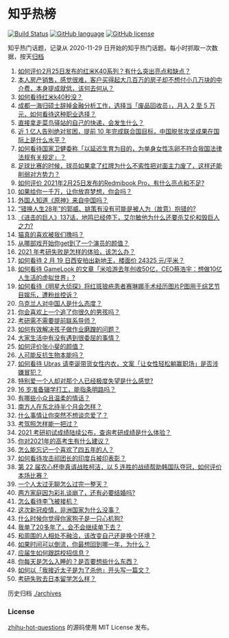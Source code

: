 # 知乎热榜
[![Build Status](https://github.com/ToWeLong/zhihu-hot-questions/workflows/CI/badge.svg)](https://github.com/ToWeLong/zhihu-hot-questions/actions)
[![GitHub language](https://img.shields.io/badge/language-golang-orange.svg)](https://golang.org/)
[![GitHub license](https://img.shields.io/github/license/ToWeLong/zhihu-hot-questions)](https://github.com/ToWeLong/zhihu-hot-questions/blob/main/LICENSE)

知乎热门话题，记录从 2020-11-29 日开始的知乎热门话题。每小时抓取一次数据，按天[归档](./archives)

<!-- BEGIN -->

1. [如何评价2月25日发布的红米K40系列？有什么突出亮点和缺点？](https://www.zhihu.com/question/446352144)
1. [本人房产销售，感觉很难，客户买得起大几百万的房子却不想付小几万块的中介费，本身提成就低，该何去何从？](https://www.zhihu.com/question/346148770)
1. [如何看待红米k40秒没？](https://www.zhihu.com/question/446374905)
1. [成都一海归硕士辞掉金融分析工作，选择当「废品回收员」，月入 2 至 5 万元，如何看待这种职业选择？](https://www.zhihu.com/question/446068615)
1. [直接拿走菜鸟驿站的自己的快递，会发生什么？](https://www.zhihu.com/question/268856763)
1. [近 1 亿人告别绝对贫困，提前 10 年完成联合国目标，中国脱贫攻坚成果在国际上是什么水平？](https://www.zhihu.com/question/446264543)
1. [如何看待国家卫健委称「以延迟生育为目的，为单身女性冻卵不符合我国法律法规有关规定」？](https://www.zhihu.com/question/446054702)
1. [足球比赛的时候，球员如果拿了红牌为什么不索性把对面主力废了，这样还能削弱对方势力？](https://www.zhihu.com/question/441157415)
1. [如何评价 2021年2月25日发布的Redmibook Pro，有什么亮点和不足?](https://www.zhihu.com/question/446013738)
1. [如果给你一千万，让你放弃梦想，你会吗？](https://www.zhihu.com/question/443957105)
1. [外国人知道《原神》来自中国吗？](https://www.zhihu.com/question/445523775)
1. [“错换人生28年”的郭威、姚策有没有可能是被人为（故意）抱错的?](https://www.zhihu.com/question/441664938)
1. [《进击的巨人》137话，地鸣已经停下，艾尔敏他为什么还要杀艾伦和毁巨人之力?](https://www.zhihu.com/question/443747084)
1. [猫真的喜欢被我们撸吗？](https://www.zhihu.com/question/440445649)
1. [从哪部戏开始你get到了一个演员的颜值？](https://www.zhihu.com/question/271827293)
1. [2021 年考研失败是怎样的体验，该怎么办？](https://www.zhihu.com/question/435099779)
1. [如何看待 2 月 19 日西安拍出新地王，楼面价 24325 元/平米？](https://www.zhihu.com/question/445414145)
1. [如何看待 GameLook 的文章「米哈游去年创收50亿，CEO蔡浩宇：想做10亿人生活的虚拟世界」?](https://www.zhihu.com/question/445986205)
1. [如何看待《明星大侦探》将红斑狼疮患者赛琳娜手术经历图片P图用于综艺节目娱乐，遭粉丝控诉？](https://www.zhihu.com/question/446257479)
1. [乌克兰人对中国人是什么态度？](https://www.zhihu.com/question/358915781)
1. [你会喜欢上一个追了你很久的男孩吗？](https://www.zhihu.com/question/445731160)
1. [考研需不需要提前联系导师？](https://www.zhihu.com/question/333895524)
1. [如何有效解决孩子做作业磨蹭的问题？](https://www.zhihu.com/question/435357740)
1. [大家生活中有没有遇到很委屈的事情？](https://www.zhihu.com/question/437704693)
1. [如何评价张小斐的颜值？](https://www.zhihu.com/question/368707214)
1. [人可能反抗生物本能吗？](https://www.zhihu.com/question/446112734)
1. [如何看待 Ubras 请李诞带货女性内衣，文案「让女性轻松躺赢职场」是否涉嫌冒犯？](https://www.zhihu.com/question/446266808)
1. [特别爱一个人却对那个人已经极度失望是什么感觉?](https://www.zhihu.com/question/437239362)
1. [16 岁准备辍学打工，能指条明路吗？](https://www.zhihu.com/question/445808639)
1. [有哪些小众且温柔的情话？](https://www.zhihu.com/question/444805407)
1. [南方人在东北待半个月会怎样？](https://www.zhihu.com/question/443096571)
1. [什么事情让你突然不想谈恋爱了？](https://www.zhihu.com/question/444417540)
1. [考驾照怎样能一把过？](https://www.zhihu.com/question/439943462)
1. [2021 考研初试成绩陆续公布，查询考研成绩是什么体验？](https://www.zhihu.com/question/446254180)
1. [你对2021年的高考生有什么建议？](https://www.zhihu.com/question/371457075)
1. [怎么能忘记一个喜欢了四五年的人？](https://www.zhihu.com/question/440448612)
1. [如何看待攻击祁团长的印度兵被印表彰？](https://www.zhihu.com/question/446250592)
1. [第 22 届农心杯申真谞战胜柯洁，以 5 连胜的战绩帮助韩国队夺冠，如何评价本场比赛？](https://www.zhihu.com/question/446309698)
1. [一个人太过无聊怎么过完一整天？](https://www.zhihu.com/question/442247893)
1. [两方家庭因为彩礼谈崩了，还有必要结婚吗?](https://www.zhihu.com/question/446092883)
1. [怎么看待李飞被接机？](https://www.zhihu.com/question/446168657)
1. [这次新冠疫情，非洲国家为什么没事？](https://www.zhihu.com/question/379308126)
1. [什么时候你觉得你家狗子是一只心机狗?](https://www.zhihu.com/question/378862830)
1. [我单了20多年了，会不会继续单下去？](https://www.zhihu.com/question/444822305)
1. [和周围的人相处不融洽，该改变自己还是换个环境？](https://www.zhihu.com/question/444885295)
1. [如果时间可以倒流，你最想回到哪一年，为什么？](https://www.zhihu.com/question/445019890)
1. [应届生如何跟踪校招信息？](https://www.zhihu.com/question/333774020)
1. [你每天是怎么入睡的？是否要想些什么东西？](https://www.zhihu.com/question/64586092)
1. [如何以「我接近太子是为了杀他」开头写一篇文？](https://www.zhihu.com/question/420183279)
1. [考研失败去日本留学怎么样？](https://www.zhihu.com/question/387443750)

<!-- END -->

历史归档 [./archives](./archives)


### License
[zhihu-hot-questions](https://github.com/towelong/zhihu-hot-questions) 的源码使用 MIT License 发布。